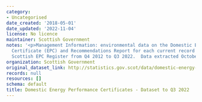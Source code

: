```yaml
---
category:
- Uncategorised
date_created: '2018-05-01'
date_updated: '2022-11-04'
license: No licence
maintainer: Scottish Government
notes: '<p>Management Information: environmental data on the Domestic Energy Performance
  Certificate (EPC) and Recommendations Report for each current record held on the
  Scottish EPC Register from Q4 2012 to Q3 2022.  Data extracted October 2022.  </p>'
organization: Scottish Government
original_dataset_link: http://statistics.gov.scot/data/domestic-energy-performance-certificates
records: null
resources: []
schema: default
title: Domestic Energy Performance Certificates - Dataset to Q3 2022
---
```

